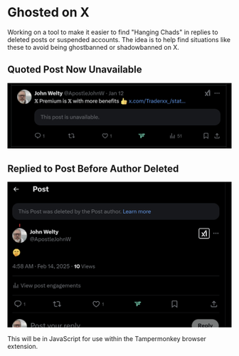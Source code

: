 # Ghosted on X

Working on a tool to make it easier to find "Hanging Chads" in replies to deleted posts or suspended accounts. The idea is to help find situations like these to avoid being ghostbanned or shadowbanned on X.

## Quoted Post Now Unavailable
![Quoted Post Unavailable](img/quoted-post-unavailable.png)


## Replied to Post Before Author Deleted 
![Replied to Post Before Author Deleted](img/replied-to-now-deleted-post.png)

This will be in JavaScript for use within the Tampermonkey browser extension.

